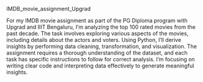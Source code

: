 IMDB_movie_assignment_Upgrad

For my IMDB movie assignment as part of the PG Diploma program with Upgrad and IIIT Bengaluru, I’m analyzing the top 100 rated movies from the past decade. 
The task involves exploring various aspects of the movies, including details about the actors and voters. 
Using Python, I’ll derive insights by performing data cleaning, transformation, and visualization. 
The assignment requires a thorough understanding of the dataset, and each task has specific instructions to follow for correct analysis.
I’m focusing on writing clear code and interpreting data effectively to generate meaningful insights.
